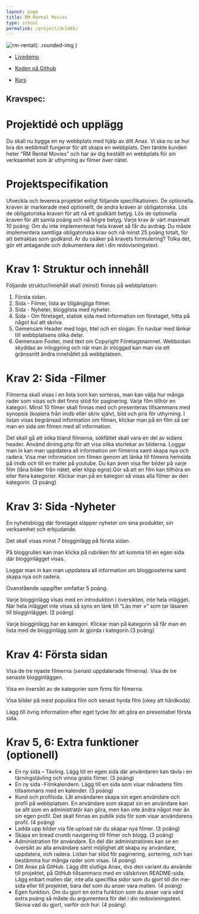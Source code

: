 ```yaml
---
layout: page
title: RM Rental Movies
type: school
permalink: /project/dv1485/
---
```


![rm-rental](/files/images/rm_rental.png){: .rounded-img }

- [Livedemo](//oskaremilsson.se/exempel/rentalmovies/webroot)

- [Koden på Github](//github.com/oskaremilsson/kittx-movierental)

- [Kurs](/courses/dv1485)

Kravspec:
---

Projektidé och upplägg
===
Du skall nu bygga en ny webbplats med hjälp av ditt Anax. 
Vi ska nu se hur bra din webbmall fungerar för att skapa en webbplats. Den tänkte kunden heter “RM Rental Movies” och har 
av dig beställt en webbplats för sin verksamhet som är uthyrning av filmer över nätet.

Projektspecifikation
===
Utveckla och leverera projektet enligt följande specifikationen. De optionella kraven är markerade med optionellt, de 
andra kraven är obligatoriska. Lös de obligatoriska kraven för att nå ett godkänt betyg. Lös de optionella kraven för att samla poäng och nå högre betyg.
Varje krav är värt maximalt 10 poäng. Om du inte implementerat hela kravet så får du avdrag. Du måste implementera 
samtliga obligatoriska krav och nå minst 25 poäng totalt, för att betraktas som godkänd.
Är du osäker på kravets formulering? Tolka det, gör ett antagande och dokumentera det i din redovisningstext.

Krav 1: Struktur och innehåll 
===
Följande struktur/innehåll skall (minst) finnas på webbplatsen:

1. Första sidan.
2. Sida - Filmer, lista av tillgängliga filmer.
3. Sida - Nyheter, blogglista med nyheter.
4. Sida - Om företaget, statisk sida med information om företaget, hitta på något kul att skriva.
5. Gemensam Header med logo, titel och en slogan. En navbar med länkar till webbplatsens olika delar.
6. Gemensam Footer, med text om Copyright Företagsnamnet. Webbsidan skyddas av inloggning och när man är inloggad kan man via ett gränssnitt ändra innehållet på webbplatsen.

Krav 2: Sida -Filmer
===
Filmerna skall visas i en lista som kan sorteras, man kan välja hur många rader som visas och det finns stöd för paginering. 
Varje film tillhör en kategori. Minst 10 filmer skall finnas med och presenteras tillsammans med synopsis (kopiera från imdb eller skriv själv), 
bild och pris för uthyrning. I listan visas begränsad information om filmen, klickar man på en film så ser man en sida om filmen med all information. 

Det skall gå att söka bland filmerna, sökfältet skall vara en del av sidans header. Använd dinimg.php för att visa olika storlekar av bilderna. 
Loggar man in kan man uppdatera all information om filmerna samt skapa nya och radera. 
Visa mer information om filmen genom att länka till filmens hemsida på imdb och till en trailer på youtube. 
Du kan även visa fler bilder på varje film (låna bilder från nätet, eller klipp egna).Gör så att en film kan tillhöra en eller flera kategorier. Klickar man på en kategori så visas alla filmer av den kategorin. (3 poäng)

Krav 3: Sida -Nyheter
===
En nyhetsblogg där företaget släpper nyheter om sina produkter, sin verksamhet och erbjudande. 

Det skall visas minst 7 blogginlägg på första sidan. 

På bloggrullen kan man klicka på rubriken för att komma till en egen sida där blogginlägget visas.

Loggar man in kan man uppdatera all information om bloggposterna samt skapa nya och radera. 

Ovanstående uppgifter omfattar 5 poäng. 

Varje blogginlägg visas med en introduktion i översikten, inte hela inlägget. När hela inlägget inte visas så syns en länk till “Läs mer »” som tar läsaren till blogginlägget. (2 poäng)

Varje blogginlägg har en kategori. Klickar man på kategorin så får man en lista med de blogginlägg som är gjorda i kategorin.(3 poäng)

Krav 4: Första sidan
===
Visa de tre nyaste filmerna (senast uppdaterade filmerna). Visa de tre senaste blogginläggen. 

Visa en översikt av de kategorier som finns för filmerna. 

Visa bilder på mest populära film och senast hyrda film (okey att hårdkoda). 

Lägg till övrig information efter eget tycke för att göra en presentabel första sida.

Krav 5, 6: Extra funktioner (optionell)
===
- En ny sida – Tävling.
Lägg till en egen sida där användaren kan tävla i en tärningstävling och vinna gratis filmer. (3 poäng)
- En ny sida -Filmkalendern. 
Lägg till en sida som visar månadens film tillsammans med en kalender. (3 poäng)
- Kund och profilsida. Låt användaren skapa sin egen användare och profil på webbplatsen. En användare som skapat sin en användare kan se allt som en administratör kan göra, men kan inte ändra något mer än sin egen profil. Det skall finnas en publik sida för som visar användarens profil. (4 poäng)
- Ladda upp bilder via file upload när du skapar nya filmer. (3 poäng)
- Skapa en bread crumb navigering till filmer och blogg. (3 poäng)
- Administration för användare. En del där administratören kan se en översikt av alla användare samt möjlighet att skapa ny användare, uppdatera, och radera. Listan har stöd för paginering, sortering, och kan bestämma hur många rader som visas. (4 poäng)
- Ditt Anax på GitHub. Lägg ditt slutliga Anax, dvs den variant du använde till projektet, på GitHub tillsammans med en välskriven README-sida. Lägg enbart mallen där, inte alla specifika sidor som du gjort till din me-sida eller till projektet, bara det som du anser vara mallen. (4 poäng)
- Egen funktion. Om du gjort en extra funktion som du anser vara värd extra poäng så måste du argumentera för det i din redovisningstext. Skriva vad du gjort, varför och hur. (4 poäng)

